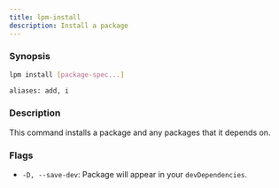 ```yaml
---
title: lpm-install
description: Install a package
---
```


### Synopsis
```bash
lpm install [package-spec...]

aliases: add, i
```

### Description
This command installs a package and any packages that it depends on.

### Flags

* `-D, --save-dev`: Package will appear in your `devDependencies`.
